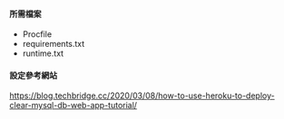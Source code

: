 #### 所需檔案
- Procfile
- requirements.txt
- runtime.txt

#### 設定參考網站
https://blog.techbridge.cc/2020/03/08/how-to-use-heroku-to-deploy-clear-mysql-db-web-app-tutorial/
